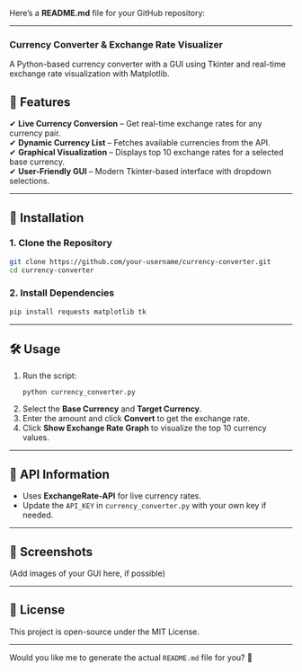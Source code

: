 Here’s a **README.md** file for your GitHub repository:  

---

### **Currency Converter & Exchange Rate Visualizer**  
A Python-based currency converter with a GUI using Tkinter and real-time exchange rate visualization with Matplotlib.  

## **📌 Features**  
✔ **Live Currency Conversion** – Get real-time exchange rates for any currency pair.  
✔ **Dynamic Currency List** – Fetches available currencies from the API.  
✔ **Graphical Visualization** – Displays top 10 exchange rates for a selected base currency.  
✔ **User-Friendly GUI** – Modern Tkinter-based interface with dropdown selections.  

---

## **🚀 Installation**  

### **1. Clone the Repository**  
```bash
git clone https://github.com/your-username/currency-converter.git
cd currency-converter
```

### **2. Install Dependencies**  
```bash
pip install requests matplotlib tk
```

---

## **🛠 Usage**  
1. Run the script:  
   ```bash
   python currency_converter.py
   ```
2. Select the **Base Currency** and **Target Currency**.  
3. Enter the amount and click **Convert** to get the exchange rate.  
4. Click **Show Exchange Rate Graph** to visualize the top 10 currency values.  

---

## **🔗 API Information**  
- Uses **ExchangeRate-API** for live currency rates.  
- Update the `API_KEY` in `currency_converter.py` with your own key if needed.  

---

## **📸 Screenshots**  
(Add images of your GUI here, if possible)  

---

## **📜 License**  
This project is open-source under the MIT License.  

---

Would you like me to generate the actual `README.md` file for you? 🚀
